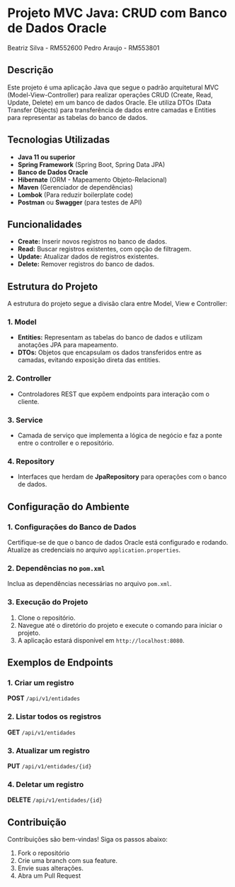 # Projeto MVC Java: CRUD com Banco de Dados Oracle

Beatriz Silva - RM552600 
Pedro Araujo - RM553801
## Descrição
Este projeto é uma aplicação Java que segue o padrão arquitetural MVC (Model-View-Controller) para realizar operações CRUD (Create, Read, Update, Delete) em um banco de dados Oracle. Ele utiliza DTOs (Data Transfer Objects) para transferência de dados entre camadas e Entities para representar as tabelas do banco de dados.

## Tecnologias Utilizadas
- **Java 11 ou superior**
- **Spring Framework** (Spring Boot, Spring Data JPA)
- **Banco de Dados Oracle**
- **Hibernate** (ORM - Mapeamento Objeto-Relacional)
- **Maven** (Gerenciador de dependências)
- **Lombok** (Para reduzir boilerplate code)
- **Postman** ou **Swagger** (para testes de API)

## Funcionalidades
- **Create:** Inserir novos registros no banco de dados.
- **Read:** Buscar registros existentes, com opção de filtragem.
- **Update:** Atualizar dados de registros existentes.
- **Delete:** Remover registros do banco de dados.

## Estrutura do Projeto
A estrutura do projeto segue a divisão clara entre Model, View e Controller:

### 1. **Model**
- **Entities:** Representam as tabelas do banco de dados e utilizam anotações JPA para mapeamento.
- **DTOs:** Objetos que encapsulam os dados transferidos entre as camadas, evitando exposição direta das entities.

### 2. **Controller**
- Controladores REST que expõem endpoints para interação com o cliente.

### 3. **Service**
- Camada de serviço que implementa a lógica de negócio e faz a ponte entre o controller e o repositório.

### 4. **Repository**
- Interfaces que herdam de **JpaRepository** para operações com o banco de dados.

## Configuração do Ambiente

### 1. Configurações do Banco de Dados
Certifique-se de que o banco de dados Oracle está configurado e rodando. Atualize as credenciais no arquivo `application.properties`.

### 2. Dependências no `pom.xml`
Inclua as dependências necessárias no arquivo `pom.xml`.

### 3. Execução do Projeto
1. Clone o repositório.
2. Navegue até o diretório do projeto e execute o comando para iniciar o projeto.
3. A aplicação estará disponível em `http://localhost:8080`.

## Exemplos de Endpoints

### 1. Criar um registro
**POST** `/api/v1/entidades`

### 2. Listar todos os registros
**GET** `/api/v1/entidades`

### 3. Atualizar um registro
**PUT** `/api/v1/entidades/{id}`

### 4. Deletar um registro
**DELETE** `/api/v1/entidades/{id}`

## Contribuição
Contribuições são bem-vindas! Siga os passos abaixo:
1. Fork o repositório
2. Crie uma branch com sua feature.
3. Envie suas alterações.
4. Abra um Pull Request



